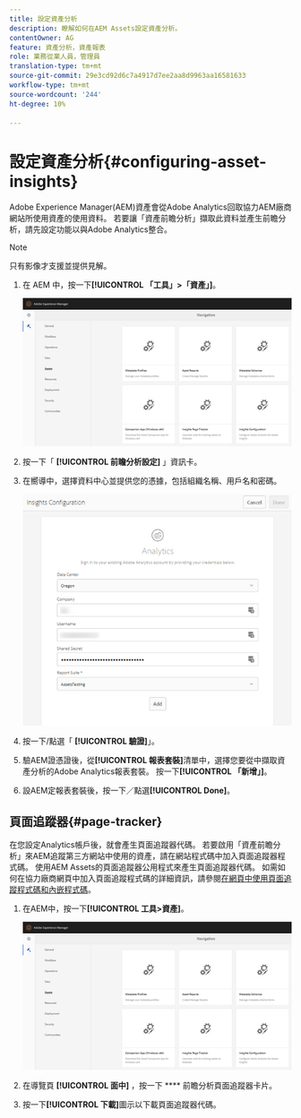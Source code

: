 ```yaml
---
title: 設定資產分析
description: 瞭解如何在AEM Assets設定資產分析。
contentOwner: AG
feature: 資產分析，資產報表
role: 業務從業人員，管理員
translation-type: tm+mt
source-git-commit: 29e3cd92d6c7a4917d7ee2aa8d9963aa16581633
workflow-type: tm+mt
source-wordcount: '244'
ht-degree: 10%

---
```



# 設定資產分析{#configuring-asset-insights}

Adobe Experience Manager(AEM)資產會從Adobe Analytics回取協力AEM廠商網站所使用資產的使用資料。 若要讓「資產前瞻分析」擷取此資料並產生前瞻分析，請先設定功能以與Adobe Analytics整合。

>[!NOTE]
>
>只有影像才支援並提供見解。

1. 在 AEM 中，按一下&#x200B;**[!UICONTROL 「工具」>「資產」]**。

   ![chlimage_1-210](assets/chlimage_1-210.png)

1. 按一下「 **[!UICONTROL 前瞻分析設定]** 」資訊卡。
1. 在嚮導中，選擇資料中心並提供您的憑據，包括組織名稱、用戶名和密碼。

   ![chlimage_1-211](assets/insights_config2.png)

1. 按一下/點選「 **[!UICONTROL 驗證]**」。
1. 驗AEM證憑證後，從&#x200B;**[!UICONTROL 報表套裝]**&#x200B;清單中，選擇您要從中擷取資產分析的Adobe Analytics報表套裝。 按一下&#x200B;**[!UICONTROL 「新增」]**。
1. 設AEM定報表套裝後，按一下／點選&#x200B;**[!UICONTROL Done]**。

## 頁面追蹤器{#page-tracker}

在您設定Analytics帳戶後，就會產生頁面追蹤器代碼。 若要啟用「資產前瞻分析」來AEM追蹤第三方網站中使用的資產，請在網站程式碼中加入頁面追蹤器程式碼。 使用AEM Assets的頁面追蹤器公用程式來產生頁面追蹤器代碼。 如需如何在協力廠商網頁中加入頁面追蹤程式碼的詳細資訊，請參閱[在網頁中使用頁面追蹤程式碼和內嵌程式碼](touch-ui-using-page-tracker.md)。

1. 在AEM中，按一下&#x200B;**[!UICONTROL 工具>資產]**。

   ![chlimage_1-214](assets/chlimage_1-214.png)

1. 在導覽頁 **[!UICONTROL 面中]** ，按一下 **** 前瞻分析頁面追蹤器卡片。
1. 按一下&#x200B;**[!UICONTROL 下載]**&#x200B;圖示以下載頁面追蹤器代碼。